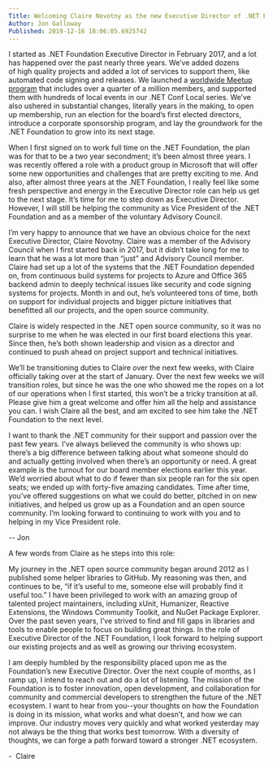 ```yaml
---
Title: Welcoming Claire Novotny as the new Executive Director of .NET Foundation 
Author: Jon Galloway
Published: 2019-12-16 18:06:05.6925742
---
```

<p>I started as .NET Foundation Executive Director in February 2017, and a lot has happened over the past nearly three years. We’ve added dozens of&nbsp;high quality&nbsp;projects and added a lot of services to support them, like automated code signing and releases. We launched a&nbsp;<a href="https://www.meetup.com/pro/dotnet">worldwide Meetup program</a>&nbsp;that includes over a quarter of a million&nbsp;members, and&nbsp;supported them with hundreds of local events in our .NET Conf Local series. We’ve also ushered in substantial changes, literally years in the making, to&nbsp;open up&nbsp;membership, run an election for the board’s first elected directors, introduce a corporate sponsorship program, and lay the groundwork for the .NET Foundation to grow into its next stage.&nbsp;</p>

<p>When I first signed on to work full time on the .NET Foundation, the plan was for that to be a&nbsp;two year&nbsp;secondment; it’s been almost three years. I was recently offered a role with a product group in Microsoft that will offer some new opportunities and challenges that are&nbsp;pretty exciting&nbsp;to me.&nbsp;And also, after almost three years at the .NET Foundation, I really feel like some fresh perspective and energy in the Executive Director role can help us get to the next stage. It’s time for me to step down as Executive Director. However, I will still be helping the community as Vice President of the .NET Foundation and as a member of the voluntary Advisory Council.&nbsp;</p>

<p>I’m very happy to announce that we have an obvious choice for the next Executive Director, Claire Novotny. Claire was a member of the Advisory Council when I first started back in 2017, but it didn’t take long for me to learn that he was a lot more than “just” and Advisory Council member. Claire had set up a lot of the systems that the .NET Foundation depended on, from continuous build systems for projects to Azure and Office 365 backend admin to deeply technical issues like security and code signing systems for projects. Month in and out, he’s volunteered tons of time, both on support for individual projects and bigger picture initiatives that benefitted all our projects, and the open source community.&nbsp;</p>

<p>Claire is widely respected in the .NET open source community, so it was no surprise to me when he was elected in our first board elections this year. Since then, he’s both shown leadership and vision as a director and continued to push ahead on project support and technical initiatives.&nbsp;&nbsp;</p>

<p>We’ll be transitioning duties to Claire over the next few weeks, with Claire officially taking over at the start of January. Over the next few weeks we will transition roles, but since he was the one who showed me the ropes on a lot of our operations when I first started, this won’t be a tricky transition at all. Please give him a great welcome and offer him all the help and assistance you can. I wish Claire all the&nbsp;best, and&nbsp;am excited to see him take the .NET Foundation to the next level.&nbsp;</p>

<p>I want to thank the .NET community for their support and passion over the past few years. I’ve always believed the community is who shows up: there’s a big difference between talking about what someone should do and&nbsp;actually getting&nbsp;involved when there’s an opportunity or need. A great example is the turnout for our board member elections earlier this year. We’d worried about what to do if fewer than six people ran for the six open seats; we ended up with forty-five amazing candidates. Time after time, you’ve offered suggestions on what we could do better, pitched in on new initiatives, and helped us grow up as a Foundation and an open source community. I’m looking forward to continuing to work with you and to helping in my Vice President role. &nbsp;&nbsp;</p>

<p>--&nbsp;Jon&nbsp;</p>

<p>A few words from Claire as he steps into this role:&nbsp;</p>

<p>My journey in the .NET open source community began around 2012 as I published some helper libraries to GitHub. My reasoning was then, and continues to be, “if it’s useful to me, someone else will probably find it useful too.” I have been privileged to work with an amazing group of talented project maintainers, including&nbsp;xUnit, Humanizer, Reactive Extensions, the Windows Community Toolkit, and NuGet Package Explorer. Over the past seven years, I’ve strived to find and fill gaps in libraries and tools to enable people to focus on building great things. In the role of Executive Director of the .NET Foundation, I look forward to helping support our existing projects and as well as growing our thriving ecosystem.&nbsp;</p>

<p>I am deeply humbled by the responsibility placed upon me as the Foundation’s new Executive Director. Over the next couple of months, as I ramp up, I intend to reach out and do a lot of listening. The mission of the Foundation is to foster innovation, open development, and collaboration for community and commercial developers to strengthen the future of the .NET ecosystem. I want to hear from you--your thoughts on how the Foundation is doing in its mission, what works and what doesn’t, and how we can improve. Our industry moves very quickly and what worked yesterday may not always be the thing that works best tomorrow. With a diversity of thoughts, we can forge a path forward toward a stronger .NET ecosystem.&nbsp;</p>

<p>-&nbsp;&nbsp;Claire&nbsp;</p>
